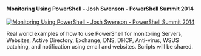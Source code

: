 ﻿#### Monitoring Using PowerShell - Josh Swenson - PowerShell Summit 2014

[![Monitoring Using PowerShell - Josh Swenson - PowerShell Summit 2014](https://i1.ytimg.com/vi/LJlgHB5QRnc/hqdefault.jpg "Monitoring Using PowerShell - Josh Swenson - PowerShell Summit 2014")](https://www.youtube.com/watch?v=LJlgHB5QRnc)

Real world examples of how to use PowerShell for monitoring Servers, Websites, Active Directory, Exchange, DNS, DHCP, Anti-virus, WSUS patching, and notification using email and websites. Scripts will be shared.



